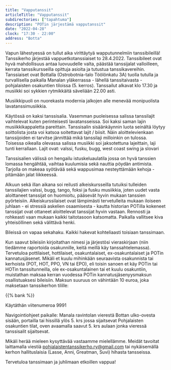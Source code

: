 ```yaml
---
title: "Vapputanssit"
articleTitle: "Vapputanssit"
subdirectories: ["tapahtuma"]
description: "POTin järjestämä vapputanssit"
date: "2022-04-28"
clock: "17:30 - 22:00"
address: "Botta"
---
```


Vapun lähestyessä on tullut aika virittäytyä wapputunnelmiin tanssibileillä! Tanssikerho järjestää vappuetkotanssiaiset to 28.4.2022. Tanssibileet ovat hyvä mahdollisuus antaa luovuudelle valta, päästää tanssijalat valloilleen, kerrata tanssikursseilla opittuja asioita ja tutustua tanssikavereihin. Tanssiaiset ovat Bottalla (Ostrobotnia-talo Töölönkatu 3A) tuolla tutulla ja turvallisella paikalla Manalan yläkerrassa - lähellä tanssitaivasta - pohjalaisten osakuntien tiloissa (5. kerros). Tanssailut alkavat klo 17.30 ja musiikki soi sykkien rytmikkäitä säveliään 22.00 asti.

Musiikkipuoli on nuorekasta modernia jalkojen alle menevää monipuolista lavatanssimusiikkia.

Käytössä on kaksi tanssisalia. Vasemman puoleisessa salissa tanssilajit vaihtelevat kuten perinteisesti lavatansseissa. Soi kaksi saman lajin musiikkikappaletta pareittain. Tanssisalin sisäänkäynnin luota seinältä löytyy soittolista josta voi katsoa soitettavat lajit / biisit. Näin aloittelevienkaan tanssijoiden ei tarvitse jännittää mikä tanssilaji milloinkin on tulossa.
Toisessa oikealla olevassa salissa musiikki soi jaksotettuna lajeittain, laji tunti kerrallaan. Lajit ovat: valssi, fusku, bugg, west coast swing ja slovari

Tanssisalien välissä on hengailu istuskeluaulatila jossa on hyvä tanssien lomassa hengähtää, vaihtaa kuulumisia sekä nauttia pöydän antimista. Tarjolla on makeaa syötävää sekä wappusimaa nesteyttämään kehoja - pitämään jalat liikkeessä.

Alkuun sekä illan aikana soi reilusti alkeiskursseilla tutuiksi tulleiden tanssilajien valssi, bugg, tango, foksi ja fusku musiikkia, joten uudet vasta aloittaneet tanssijat on huomioitu, pääsevät hyvin mukaan tanssien pyörteisiin. Alkeiskurssilaiset ovat lämpimästi tervetulleita mukaan iloiseen juhlaan - ei stressiä askelien osaamisesta - kautta historian POTilla kokeneet tanssijat ovat ottaneet aloittelevat tanssijat hyvin vastaan. Rennosti ja rohkeasti vaan mukaan kaikki taitotasoon katsomatta. Paikalla vallitsee kiva yhteisöllinen sekä välittävä henki.

Bileissä on vapaa sekahaku. Kaikki hakevat kohteliaasti toisiaan tanssimaan.

Kun saavut bileisiin kirjoitathan nimesi ja järjestösi vieraskirjaan (niin tiedämme raportoida osakunnille, keitä meillä käy tanssahtelemassa). Tervetuloa pottilaiset, hottilaiset, osakuntalaiset, ex-osakuntalaiset ja POTin kannatusjäsenet. Mikäli et kuulu mihinkään seuraavista osakunnista tai kerhoista (POT, HOT, PPO, VN tai EPO), eli toisin sanoen et käy POTin tai HOTin tanssitunneilla, ole ex-osakuntalainen tai et kuulu osakuntiin, muistathan maksaa kerran vuodessa POTin kannatusjäsenyysmaksun osallistuaksesi bileisiin. Maksun suuruus on vähintään 10 euroa, joka maksetaan tanssikerhon tilille:

{{% bank %}}

Käytäthän viitenumeroa 9991

Navigointiohjeet paikalle: Manala ravintolan vierestä Bottan ulko-ovesta sisään, portailla tai hissillä ylös 5. krs jossa sijaitsevat Pohjalaisten osakuntien tilat, oven avaamalla saavut 5. krs aulaan jonka vieressä tanssisalit sijaitsevat.

Mikäli herää mieleen kysyttävää vastaamme mielellämme. Meidät tavoitat laittamalla viestiä pohjalaistentanssikerho.ry@gmail.com tai nykäisemällä kerhon hallituslaisia (Lasse, Anni, Greatman, Suvi) hihasta tansseissa.

Tervetuloa tanssimaan ja juhlimaan etkoillen vappua!
